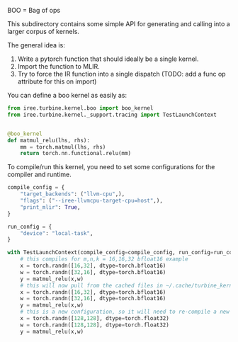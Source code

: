BOO = Bag of ops

This subdirectory contains some simple API for generating and calling into a larger corpus of kernels.

The general idea is:

1. Write a pytorch function that should ideally be a single kernel.
2. Import the function to MLIR.
3. Try to force the IR function into a single dispatch (TODO: add a func op attribute for this on import)

You can define a boo kernel as easily as:

```python
from iree.turbine.kernel.boo import boo_kernel
from iree.turbine.kernel._support.tracing import TestLaunchContext


@boo_kernel
def matmul_relu(lhs, rhs):
    mm = torch.matmul(lhs, rhs)
    return torch.nn.functional.relu(mm)
```

To compile/run this kernel, you need to set some configurations for the compiler and runtime.

```python
compile_config = {
    "target_backends": ("llvm-cpu",),
    "flags": ("--iree-llvmcpu-target-cpu=host",),
    "print_mlir": True,
}

run_config = {
    "device": "local-task",
}

with TestLaunchContext(compile_config=compile_config, run_config=run_config):
    # this compiles for m,n,k = 16,16,32 bfloat16 example
    x = torch.randn([16,32], dtype=torch.bfloat16)
    w = torch.randn([32,16], dtype=torch.bfloat16)
    y = matmul_relu(x,w)
    # this will now pull from the cached files in ~/.cache/turbine_kernels/
    x = torch.randn([16,32], dtype=torch.bfloat16)
    w = torch.randn([32,16], dtype=torch.bfloat16)
    y = matmul_relu(x,w)
    # this is a new configuration, so it will need to re-compile a new kernel
    x = torch.randn([128,128], dtype=torch.float32)
    w = torch.randn([128,128], dtype=torch.float32)
    y = matmul_relu(x,w)
```
